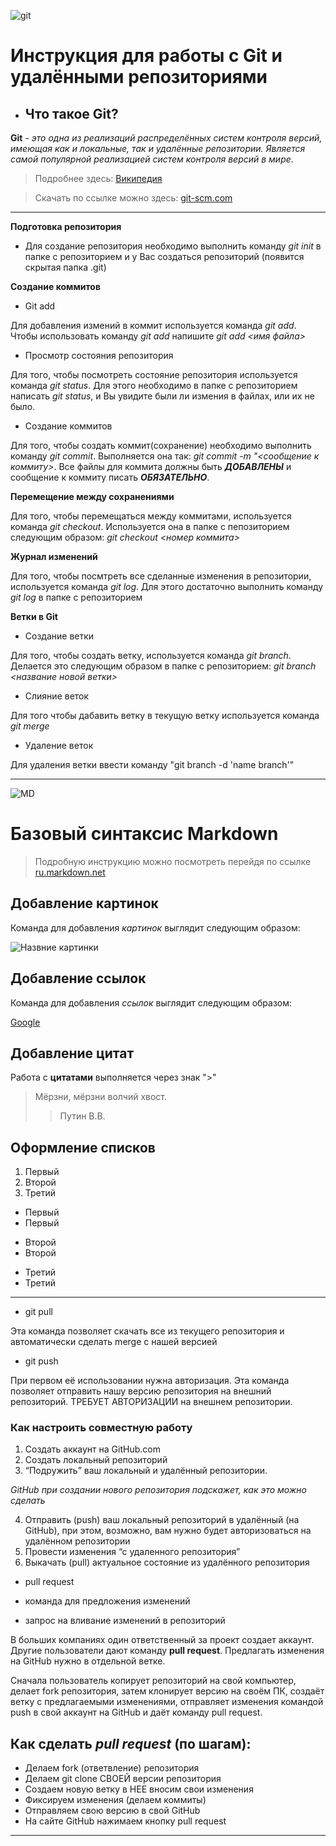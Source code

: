 ![git](https://cbanaszak133.github.io/Responsive-Portfolio/Basic-Portfolio/assets/images/if_git-square_1608905.png)
# Инструкция для работы с Git и удалёнными репозиториями

* ## Что такое Git?            

**Git** - *это одна из реализаций распределённых систем контроля версий, имеющая как и локальные, так и удалённые репозитории. Является самой популярной реализацией систем контроля версий в мире*.
>Подробнее здесь: [Википедия](https://ru.wikipedia.org/wiki/Git)

>Скачать по ссылке можно здесь: [git-scm.com](https://git-scm.com/downloads)
---


**Подготовка репозитория**

* Для создание репозитория необходимо выполнить команду *git init*  в папке с репозиторием и у Вас создаться репозиторий (появится скрытая папка .git)

**Создание коммитов**

* Git add

Для добавления измений в коммит используется команда *git add*. Чтобы использовать команду *git add* напишите *git add <имя файла>*

* Просмотр состояния репозитория

Для того, чтобы посмотреть состояние репозитория используется команда *git status*. Для этого необходимо в папке с репозиторием написать *git status*, и Вы увидите были ли измения в файлах, или их не было.

* Создание коммитов

Для того, чтобы создать коммит(сохранение) необходимо выполнить команду *git commit*. Выполняется она так: *git commit -m "<сообщение к коммиту>*. Все файлы для коммита должны быть ***ДОБАВЛЕНЫ*** и сообщение к коммиту писать ***ОБЯЗАТЕЛЬНО***.

**Перемещение между сохранениями**

Для того, чтобы перемещаться между коммитами, используется команда *git checkout*. Используется она в папке с пепозиторием следующим образом: *git checkout <номер коммита>*

**Журнал изменений**

Для того, чтобы посмтреть все сделанные изменения в репозитории, используется команда *git log*. Для этого достаточно выполнить команду *git log* в папке с репозиторием

**Ветки в Git**

* Создание ветки

Для того, чтобы создать ветку, используется команда *git branch*. Делается это следующим образом в папке с репозиторием: *git branch <название новой ветки>*

* Слияние веток

Для того чтобы дабавить ветку в текущую ветку используется команда *git merge <name branch>*

* Удаление веток

Для удаления ветки ввести команду "git branch -d 'name branch'"

---

![MD](https://img.youtube.com/vi/_aANg3_U9Q0/default.jpg) 
# Базовый синтаксис Markdown

>Подробную инструкцию можно посмотреть перейдя по ссылке [ru.markdown.net](https://ru.markdown.net.br/bazovyy-sintaksis/)


 ## Добавление картинок
 Команда для добавления *картинок* выглядит следующим образом:

 ![Назвние картинки](https://poetov.net/upload/054/u5411/4/3/v-dremuchem-lesu-picture-normal.jpg)

## Добавление ссылок
Команда для добавления *ссылок* выглядит следующим образом:

[Google
](https://www.google.ru/)
## Добавление цитат
Работа с **цитатами** выполняется через знак ">"
>Мёрзни, мёрзни волчий хвост.
>>Путин В.В.

## Оформление списков

1. Первый
2. Второй
3. Третий

* Первый
* Первый
- Второй
- Второй
+ Третий
+ Третий
---

* git pull

Эта команда позволяет скачать все из текущего репозитория и автоматически сделать merge с нашей версией

* git push

При первом её использовании нужна авторизация.
Эта команда позволяет отправить нашу версию репозитория на внешний репозиторий. ТРЕБУЕТ АВТОРИЗАЦИИ на внешнем репозитории.

### Как настроить совместную работу

1. Создать аккаунт на GitHub.com
2. Создать локальный репозиторий
3. “Подружить” ваш локальный и удалённый репозитории. 
    
*GitHub при создании нового репозитория подскажет, как это можно сделать*
    
4. Отправить (push) ваш локальный репозиторий в удалённый (на GitHub), при этом, возможно, вам нужно будет авторизоваться на удалённом репозитории
5. Провести изменения “с удаленного репозитория”
6. Выкачать (pull) актуальное состояние из удалённого репозитория

* pull request

- команда для предложения изменений 

- запрос на вливание изменений в репозиторий

В больших компаниях один ответственный за проект создает аккаунт. Другие пользователи дают команду **pull request**. Предлагать изменения на GitHub нужно в отдельной ветке. 

Сначала пользователь копирует репозиторий на свой компьютер, делает fork репозитория, затем клонирует версию на своём ПК, создаёт ветку с предлагаемыми изменениями, отправляет изменения командой push в свой аккаунт на GitHub и даёт команду pull request.

 ## Как сделать *pull request* (по шагам):

- Делаем fork (ответвление) репозитория
- Делаем git clone СВОЕЙ версии репозитория
- Создаем новую ветку в НЕЕ вносим свои изменения
- Фиксируем изменения (делаем коммиты)
- Отправляем свою версию в свой GitHub
- На сайте GitHub нажимаем кнопку pull request
---